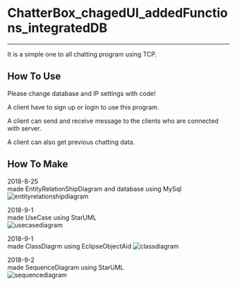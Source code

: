 # ChatterBox_chagedUI_addedFunctions_integratedDB
----------
It is a simple one to all chatting program using TCP.
## How To Use
Please change database and IP settings with code!  

A client have to sign up or login to use this program.

A client can send and receive message to the clients who are connected with server.

A client can also get previous chatting data.


## How To Make
2018-8-25  
made EntityRelationShipDiagram and database using MySql
![entityrelationshipdiagram](https://user-images.githubusercontent.com/30407766/44946893-b9e89400-ae3f-11e8-99f1-2665fa2894e1.png)


2018-9-1  
made UseCase using StarUML  
![usecasediagram](https://user-images.githubusercontent.com/30407766/44946866-3464e400-ae3f-11e8-9085-f56a1356fc69.png)


2018-9-1  
made ClassDiagrm using EclipseObjectAid
![classdiagram](https://user-images.githubusercontent.com/30407766/44946894-bead4800-ae3f-11e8-8808-0f8e981237bb.png)

2018-9-2  
made SequenceDiagram using StarUML  
![sequencediagram](https://user-images.githubusercontent.com/30407766/44951707-28603d00-aea6-11e8-83e4-6809961f7635.png)